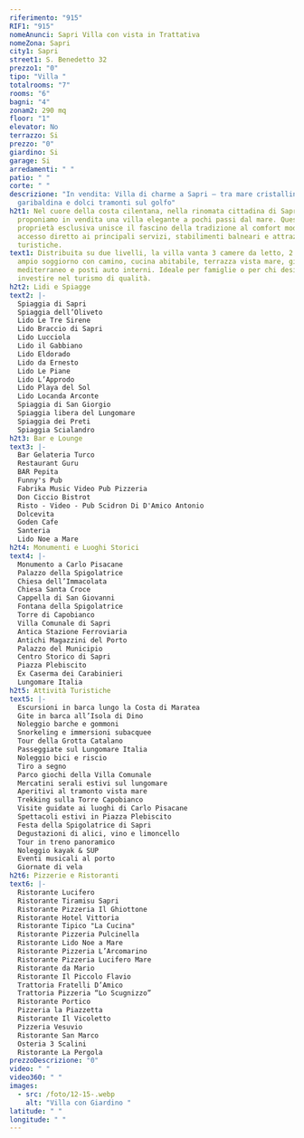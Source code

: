 ```yaml
---
riferimento: "915"
RIF1: "915"
nomeAnunci: Sapri Villa con vista in Trattativa
nomeZona: Sapri
city1: Sapri
street1: S. Benedetto 32
prezzo1: "0"
tipo: "Villa "
totalrooms: "7"
rooms: "6"
bagni: "4"
zonam2: 290 mq
floor: "1"
elevator: No
terrazzo: Si
prezzo: "0"
giardino: Si
garage: Si
arredamenti: " "
patio: " "
corte: " "
descrizione: "In vendita: Villa di charme a Sapri – tra mare cristallino, storia
  garibaldina e dolci tramonti sul golfo"
h2t1: Nel cuore della costa cilentana, nella rinomata cittadina di Sapri,
  proponiamo in vendita una villa elegante a pochi passi dal mare. Questa
  proprietà esclusiva unisce il fascino della tradizione al comfort moderno, con
  accesso diretto ai principali servizi, stabilimenti balneari e attrazioni
  turistiche.
text1: Distribuita su due livelli, la villa vanta 3 camere da letto, 2 bagni,
  ampio soggiorno con camino, cucina abitabile, terrazza vista mare, giardino
  mediterraneo e posti auto interni. Ideale per famiglie o per chi desidera
  investire nel turismo di qualità.
h2t2: Lidi e Spiagge
text2: |-
  Spiaggia di Sapri
  Spiaggia dell’Oliveto
  Lido Le Tre Sirene
  Lido Braccio di Sapri
  Lido Lucciola
  Lido il Gabbiano
  Lido Eldorado
  Lido da Ernesto
  Lido Le Piane
  Lido L’Approdo
  Lido Playa del Sol
  Lido Locanda Arconte
  Spiaggia di San Giorgio
  Spiaggia libera del Lungomare
  Spiaggia dei Preti
  Spiaggia Scialandro
h2t3: Bar e Lounge
text3: |-
  Bar Gelateria Turco
  Restaurant Guru
  BAR Pepita
  Funny's Pub
  Fabrika Music Video Pub Pizzeria
  Don Ciccio Bistrot
  Risto - Video - Pub Scidron Di D'Amico Antonio
  Dolcevita
  Goden Cafe
  Santeria
  Lido Noe a Mare
h2t4: Monumenti e Luoghi Storici
text4: |-
  Monumento a Carlo Pisacane
  Palazzo della Spigolatrice
  Chiesa dell’Immacolata
  Chiesa Santa Croce
  Cappella di San Giovanni
  Fontana della Spigolatrice
  Torre di Capobianco
  Villa Comunale di Sapri
  Antica Stazione Ferroviaria
  Antichi Magazzini del Porto
  Palazzo del Municipio
  Centro Storico di Sapri
  Piazza Plebiscito
  Ex Caserma dei Carabinieri
  Lungomare Italia
h2t5: Attività Turistiche
text5: |-
  Escursioni in barca lungo la Costa di Maratea
  Gite in barca all’Isola di Dino
  Noleggio barche e gommoni
  Snorkeling e immersioni subacquee
  Tour della Grotta Catalano
  Passeggiate sul Lungomare Italia
  Noleggio bici e riscio
  Tiro a segno
  Parco giochi della Villa Comunale
  Mercatini serali estivi sul lungomare
  Aperitivi al tramonto vista mare
  Trekking sulla Torre Capobianco
  Visite guidate ai luoghi di Carlo Pisacane
  Spettacoli estivi in Piazza Plebiscito
  Festa della Spigolatrice di Sapri
  Degustazioni di alici, vino e limoncello
  Tour in treno panoramico
  Noleggio kayak & SUP
  Eventi musicali al porto
  Giornate di vela
h2t6: Pizzerie e Ristoranti
text6: |-
  Ristorante Lucifero
  Ristorante Tiramisu Sapri
  Ristorante Pizzeria Il Ghiottone
  Ristorante Hotel Vittoria
  Ristorante Tipico "La Cucina"
  Ristorante Pizzeria Pulcinella
  Ristorante Lido Noe a Mare
  Ristorante Pizzeria L’Arcomarino
  Ristorante Pizzeria Lucifero Mare
  Ristorante da Mario
  Ristorante Il Piccolo Flavio
  Trattoria Fratelli D’Amico
  Trattoria Pizzeria “Lo Scugnizzo”
  Ristorante Portico
  Pizzeria la Piazzetta
  Ristorante Il Vicoletto
  Pizzeria Vesuvio
  Ristorante San Marco
  Osteria 3 Scalini
  Ristorante La Pergola
prezzoDescrizione: "0"
video: " "
video360: " "
images:
  - src: /foto/12-15-.webp
    alt: "Villa con Giardino "
latitude: " "
longitude: " "
---
```

